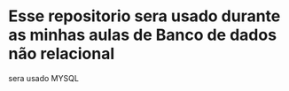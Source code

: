 # Esse repositorio sera usado durante as minhas aulas de Banco de dados não relacional
sera usado MYSQL 